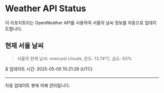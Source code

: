 
# Weather API Status

이 리포지토리는 OpenWeather API를 사용하여 서울의 날씨 정보를 자동으로 업데이트합니다.

## 현재 서울 날씨
> 서울의 현재 날씨: overcast clouds, 온도: 13.74°C, 습도: 63%

⏳ 업데이트 시간: 2025-05-05 10:21:26 (UTC)

---
자동 업데이트 봇에 의해 관리됩니다.
